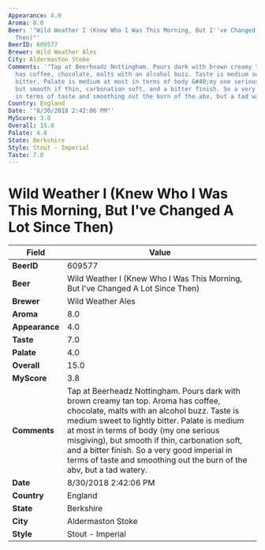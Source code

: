 ```yaml
---
Appearance: 4.0
Aroma: 8.0
Beer: '"Wild Weather I (Knew Who I Was This Morning, But I''ve Changed A Lot Since
  Then)"'
BeerID: 609577
Brewer: Wild Weather Ales
City: Aldermaston Stoke
Comments: '"Tap at Beerheadz Nottingham. Pours dark with brown creamy tan top. Aroma
  has coffee, chocolate, malts with an alcohol buzz. Taste is medium sweet to lightly
  bitter. Palate is medium at most in terms of body &#40;my one serious misgiving&#41;,
  but smooth if thin, carbonation soft, and a bitter finish. So a very good imperial
  in terms of taste and smoothing out the burn of the abv, but a tad watery."'
Country: England
Date: '"8/30/2018 2:42:06 PM"'
MyScore: 3.8
Overall: 15.0
Palate: 4.0
State: Berkshire
Style: Stout - Imperial
Taste: 7.0
---
```


# Wild Weather I (Knew Who I Was This Morning, But I've Changed A Lot Since Then)

| Field         | Value |
|---------------|-------|
| **BeerID** | 609577 |
| **Beer** | Wild Weather I (Knew Who I Was This Morning, But I've Changed A Lot Since Then) |
| **Brewer** | Wild Weather Ales |
| **Aroma** | 8.0 |
| **Appearance** | 4.0 |
| **Taste** | 7.0 |
| **Palate** | 4.0 |
| **Overall** | 15.0 |
| **MyScore** | 3.8 |
| **Comments** | Tap at Beerheadz Nottingham. Pours dark with brown creamy tan top. Aroma has coffee, chocolate, malts with an alcohol buzz. Taste is medium sweet to lightly bitter. Palate is medium at most in terms of body &#40;my one serious misgiving&#41;, but smooth if thin, carbonation soft, and a bitter finish. So a very good imperial in terms of taste and smoothing out the burn of the abv, but a tad watery. |
| **Date** | 8/30/2018 2:42:06 PM |
| **Country** | England |
| **State** | Berkshire |
| **City** | Aldermaston Stoke |
| **Style** | Stout - Imperial |
